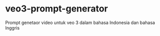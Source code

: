 # veo3-prompt-generator
Prompt genetaor video untuk veo 3 dalam bahasa Indonesia dan bahasa Inggris
